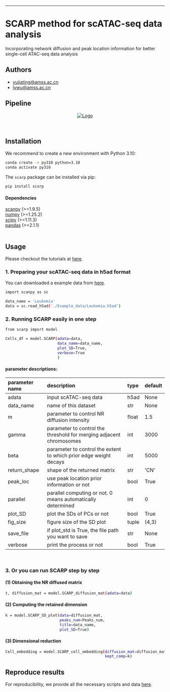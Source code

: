 
------------------------------------------------------------------------------------------------------
# SCARP method for scATAC-seq data analysis
Incorporating network diffusion and peak location information for better single-cell ATAC-seq data analysis


## Authors
- yujiating@amss.ac.cn
- lywu@amss.ac.cn

## Pipeline
<p align="center">
  <a href="https://github.com/Wu-Lab/SCARP/">
    <img src="images/SCARP.png" alt="Logo">
  </a>
</p>
<br />

## Installation

We recommend to create a new environment with Python 3.10:
```sh
conda create -n py310 python=3.10
conda activate py310
```
The `scarp` package can be installed via pip:

```sh
pip install scarp
```
#### Dependencies
[scanpy](https://scanpy.org/) (>=1.9.5)  
[numpy](https://numpy.org/) (>=1.25.2)  
[scipy](https://www.scipy.org/) (>=1.11.3)  
[pandas](https://pandas.pydata.org/) (>=2.1.1)  
<br />



## Usage

Please checkout the tutorials at
[here](https://github.com/Wu-Lab/SCARP/Vignettes/).

### 1. Preparing your scATAC-seq data in h5ad format
You can downloaded a example data from [here](https://github.com/Wu-Lab/SCARP/Example_data/).
```sh
import scanpy as sc
```
```sh
data_name = 'Leukemia'
data = sc.read_h5ad('./Example_data/Leukemia.h5ad')
```

### 2. Running SCARP easily in one step

```sh
from scarp import model
```
```sh
Cells_df = model.SCARP(adata=data,
                       data_name=data_name,
                       plot_SD=True,
                       verbose=True
                       )
```

#### parameter descriptions:
 parameter name | description                                          | type           | default 
 :------------- | :--------------------------------------------------- | :------------- | :------ 
 adata          | input scATAC-seq data                                | h5ad           | None    
 data_name          | name of this dataset                                | str           | None    
 m              | parameter to control NR diffusion intensity                      | float          | 1.5     
 gamma     |  parameter to control the threshold for merging adjacent chromosomes            | int            | 3000    
 beta           | parameter to control the extent to which prior edge weight decays | int          | 5000     
 return_shape   | shape of the returned matrix                            | str            | 'CN'    
 peak_loc       | use peak location prior information or not                          | bool            | True    
 parallel       | parallel computing or not. 0 means automatically determined                         | int            | 0       
 plot_SD       | plot the SDs of PCs or not                        | bool            | True   
fig_size       | figure size of the SD plot                     | tuple            | (4,3)   
save_file       | if plot_std is True, the file path you want to save                  | str            | None
verbose       | print the process or not                  | bool            | True
<br />

### 3. Or you can run SCARP step by step
#### (1) Obtaining the NR diffused matrix
```sh
t, diffusion_mat = model.SCARP_diffusion_mat(adata=data)
```
#### (2) Computing the retained dimension
```sh
k = model.SCARP_SD_plot(data=diffusion_mat,
                        peaks_num=Peaks_num,
                        title=data_name,
                        plot_SD=True)
```
#### (3) Dimensional reduction
```sh
Cell_embedding = model.SCARP_cell_embedding(diffusion_mat=diffusion_mat,
                                            kept_comp=k)
```
## Reproduce results
For reproducibility, we provide all the necessary scripts and data [here](https://github.com/Wu-Lab/SCARP-reproduce).